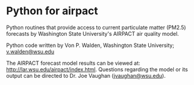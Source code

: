 # Python for airpact

Python routines that provide access to current particulate matter (PM2.5) forecasts by Washington State University's AIRPACT air quality model.

Python code written by Von P. Walden, Washington State University; v.walden@wsu.edu

The AIRPACT forecast model results can be viewed at: http://lar.wsu.edu/airpact/index.html. Questions regarding the model or its output can be directed to Dr. Joe Vaughan (jvaughan@wsu.edu).

